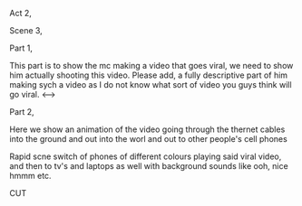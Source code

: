 Act 2,

Scene 3,

Part 1,

<!-->

This part is to show the mc making a video that goes viral, we need to show him actually shooting this video.

Please add, a fully descriptive part of him making sych a video as I do not know what sort of video you guys think will go viral.

<-->

Part 2,

Here we show an animation of the video going through the thernet cables into the ground and out into the worl and out to other people's cell phones

Rapid scne switch of phones of different colours playing said viral video, and then to tv's and laptops as well with background sounds like ooh, nice hmmm etc.

CUT
